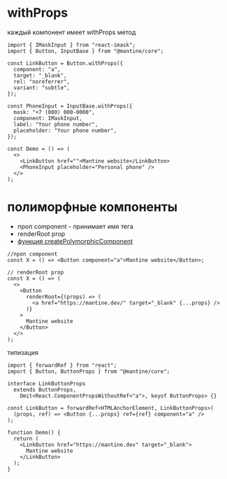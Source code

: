 # withProps

каждый компонент имеет withProps метод

```tsx
import { IMaskInput } from "react-imask";
import { Button, InputBase } from "@mantine/core";

const LinkButton = Button.withProps({
  component: "a",
  target: "_blank",
  rel: "noreferrer",
  variant: "subtle",
});

const PhoneInput = InputBase.withProps({
  mask: "+7 (000) 000-0000",
  component: IMaskInput,
  label: "Your phone number",
  placeholder: "Your phone number",
});

const Demo = () => (
  <>
    <LinkButton href="">Mantine website</LinkButton>
    <PhoneInput placeholder="Personal phone" />
  </>
);
```

# полиморфные компоненты

- проп component - принимает имя тега
- renderRoot prop
- [функция createPolymorphicComponent](./functions/createPolymorphicComponent.md)

```tsx
//проп component
const X = () => <Button component="a">Mantine website</Button>;
```

```tsx
// renderRoot prop
const X = () => (
  <>
    <Button
      renderRoot={(props) => (
        <a href="https://mantine.dev/" target="_blank" {...props} />
      )}
    >
      Mantine website
    </Button>
  </>
);
```

типизация

```tsx
import { forwardRef } from "react";
import { Button, ButtonProps } from "@mantine/core";

interface LinkButtonProps
  extends ButtonProps,
    Omit<React.ComponentPropsWithoutRef<"a">, keyof ButtonProps> {}

const LinkButton = forwardRef<HTMLAnchorElement, LinkButtonProps>(
  (props, ref) => <Button {...props} ref={ref} component="a" />
);

function Demo() {
  return (
    <LinkButton href="https://mantine.dev" target="_blank">
      Mantine website
    </LinkButton>
  );
}
```
